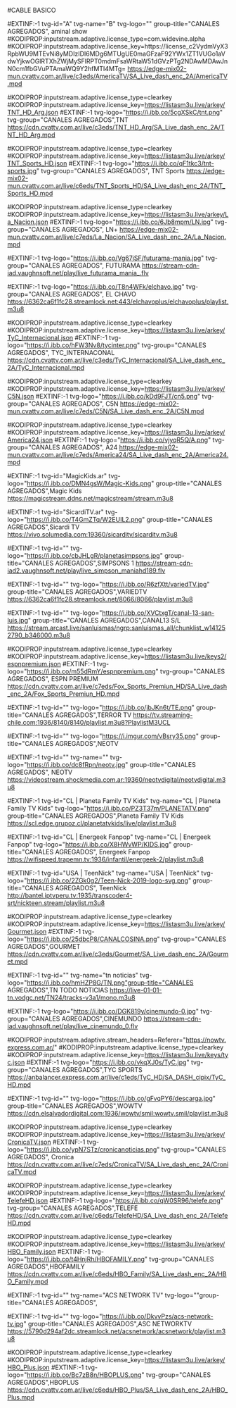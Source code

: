#CABLE BASICO 

#EXTINF:-1 tvg-id="A" tvg-name="B" tvg-logo="" group-title="CANALES AGREGADOS", aminal show
#KODIPROP:inputstream.adaptive.license_type=com.widevine.alpha
#KODIPROP:inputstream.adaptive.license_key=https://license_c2VydmVyX3RpbWU9MTEvNi8yMDIzIDI6MDg6MTUgUE0maGFzaF92YWx1ZT1VUGo1aVdwYjkwOGlRTXhZWjMySFlRPT0mdmFsaWRtaW51dGVzPTg2NDAwMDAwJnN0cm1fbGVuPTAmaWQ9Y2hfMTI4MTg=
https://edge-mix02-mun.cvattv.com.ar/live/c3eds/AmericaTV/SA_Live_dash_enc_2A/AmericaTV.mpd

#KODIPROP:inputstream.adaptive.license_type=clearkey
#KODIPROP:inputstream.adaptive.license_key=https://listasm3u.live/arkey/TNT_HD_Arg.json
#EXTINF:-1 tvg-logo="https://i.ibb.co/5cgXSkC/tnt.png" tvg-group="CANALES AGREGADOS",TNT
https://cdn.cvattv.com.ar/live/c3eds/TNT_HD_Arg/SA_Live_dash_enc_2A/TNT_HD_Arg.mpd

#KODIPROP:inputstream.adaptive.license_type=clearkey
#KODIPROP:inputstream.adaptive.license_key=https://listasm3u.live/arkey/TNT_Sports_HD.json
#EXTINF:-1 tvg-logo="https://i.ibb.co/qF1tkc3/tnt-sports.jpg" tvg-group="CANALES AGREGADOS", TNT Sports 
https://edge-mix02-mun.cvattv.com.ar/live/c6eds/TNT_Sports_HD/SA_Live_dash_enc_2A/TNT_Sports_HD.mpd

#KODIPROP:inputstream.adaptive.license_type=clearkey
#KODIPROP:inputstream.adaptive.license_key=https://listasm3u.live/arkey/La_Nacion.json
#EXTINF:-1 tvg-logo="https://i.ibb.co/6Jb8mpm/LN.jpg" tvg-group="CANALES AGREGADOS", LN+ 
https://edge-mix02-mun.cvattv.com.ar/live/c7eds/La_Nacion/SA_Live_dash_enc_2A/La_Nacion.mpd

#EXTINF:-1 tvg-logo="https://i.ibb.co/Vg67jSF/futurama-mania.jpg" tvg-group="CANALES AGREGADOS", FUTURAMA
https://stream-cdn-iad.vaughnsoft.net/play/live_futurama_mania_.flv

#EXTINF:-1 tvg-logo="https://i.ibb.co/T8n4WFk/elchavo.jpg" tvg-group="CANALES AGREGADOS", EL CHAVO
https://6362ca6f1fc28.streamlock.net:443/elchavoplus/elchavoplus/playlist.m3u8

#KODIPROP:inputstream.adaptive.license_type=clearkey
#KODIPROP:inputstream.adaptive.license_key=https://listasm3u.live/arkey/TyC_Internacional.json
#EXTINF:-1 tvg-logo="https://i.ibb.co/hFW3Nv8/tycinter.png" tvg-group="CANALES AGREGADOS", TYC_INTERNACONAL
https://cdn.cvattv.com.ar/live/c3eds/TyC_Internacional/SA_Live_dash_enc_2A/TyC_Internacional.mpd

#KODIPROP:inputstream.adaptive.license_type=clearkey
#KODIPROP:inputstream.adaptive.license_key=https://listasm3u.live/arkey/C5N.json
#EXTINF:-1 tvg-logo="https://i.ibb.co/kDd9FJT/cn5.png" tvg-group="CANALES AGREGADOS", C5N 
https://edge-mix02-mun.cvattv.com.ar/live/c7eds/C5N/SA_Live_dash_enc_2A/C5N.mpd

#KODIPROP:inputstream.adaptive.license_type=clearkey
#KODIPROP:inputstream.adaptive.license_key=https://listasm3u.live/arkey/America24.json
#EXTINF:-1 tvg-logo="https://i.ibb.co/vjyqR5Q/A.png" tvg-group="CANALES AGREGADOS", A24 
https://edge-mix02-mun.cvattv.com.ar/live/c7eds/America24/SA_Live_dash_enc_2A/America24.mpd

#EXTINF:-1 tvg-id="MagicKids.ar" tvg-logo="https://i.ibb.co/DMN4gsW/Magic-Kids.png" group-title="CANALES AGREGADOS",Magic Kids
https://magicstream.ddns.net/magicstream/stream.m3u8

#EXTINF:-1 tvg-id="SicardiTV.ar" tvg-logo="https://i.ibb.co/T4GmZTq/W2EUIL2.png" group-title="CANALES AGREGADOS",Sicardi TV
https://vivo.solumedia.com:19360/sicarditv/sicarditv.m3u8

#EXTINF:-1 tvg-id="" tvg-logo="https://i.ibb.co/cbJHLgR/planetasimpsons.jpg" group-title="CANALES AGREGADOS",SIMPSONS 1
https://stream-cdn-iad2.vaughnsoft.net/play/live_simpson_maniahd189.flv

#EXTINF:-1 tvg-id="" tvg-logo="https://i.ibb.co/R6zfXtt/variedTV.jpg" group-title="CANALES AGREGADOS",VARIEDTV
https://6362ca6f1fc28.streamlock.net/8066/8066/playlist.m3u8

#EXTINF:-1 tvg-id="" tvg-logo="https://i.ibb.co/XVCtxgT/canal-13-san-luis.jpg" group-title="CANALES AGREGADOS",CANAL13 S/L
https://stream.arcast.live/sanluismas/ngrp:sanluismas_all/chunklist_w141252790_b346000.m3u8

#KODIPROP:inputstream.adaptive.license_type=clearkey
#KODIPROP:inputstream.adaptive.license_key=https://listasm3u.live/keys2/espnpremium.json
#EXTINF:-1 tvg-logo="https://i.ibb.co/m55dRmY/espnpremium.png" tvg-group="CANALES AGREGADOS", ESPN PREMIUM
https://cdn.cvattv.com.ar/live/c7eds/Fox_Sports_Premiun_HD/SA_Live_dash_enc_2A/Fox_Sports_Premiun_HD.mpd

#EXTINF:-1 tvg-id="" tvg-logo="https://i.ibb.co/jbJKn6t/TE.png" group-title="CANALES AGREGADOS",TERROR TV
https://tv.streaming-chile.com:1936/8140/8140/playlist.m3u8?PlaylistM3UCL

#EXTINF:-1 tvg-id="" tvg-logo="https://i.imgur.com/vBsry35.png" group-title="CANALES AGREGADOS",NEOTV

#EXTINF:-1 tvg-id="" tvg-name="" tvg-logo="https://i.ibb.co/dc8fRpn/neotv.jpg" group-title="CANALES AGREGADOS", NEOTV
https://videostream.shockmedia.com.ar:19360/neotvdigital/neotvdigital.m3u8

#EXTINF:-1 tvg-id="CL | Planeta Family TV Kids" tvg-name="CL | Planeta Family TV Kids" tvg-logo="https://i.ibb.co/PZ3T37m/PLANETATV.png" group-title="CANALES AGREGADOS",Planeta Family TV Kids
https://scl.edge.grupoz.cl/planetatvkids/live/playlist.m3u8

#EXTINF:-1 tvg-id="CL | Energeek Fanpop" tvg-name="CL | Energeek Fanpop" tvg-logo="https://i.ibb.co/X8HWvWP/KIDS.jpg" group-title="CANALES AGREGADOS", Energeek Fanpop
https://wifispeed.trapemn.tv:1936/infantil/energeek-2/playlist.m3u8

#EXTINF:-1 tvg-id="USA | TeenNick" tvg-name="USA | TeenNick" tvg-logo="https://i.ibb.co/2ZGk0g2/Teen-Nick-2019-logo-svg.png" group-title="CANALES AGREGADOS", TeenNick
http://bantel.iptvperu.tv:1935/transcoder4-srt/nickteen.stream/playlist.m3u8

#KODIPROP:inputstream.adaptive.license_type=clearkey
#KODIPROP:inputstream.adaptive.license_key=https://listasm3u.live/arkey/Gourmet.json
#EXTINF:-1 tvg-logo="https://i.ibb.co/25dbcP8/CANALCOSINA.png" tvg-group="CANALES AGREGADOS",GOURMET
https://cdn.cvattv.com.ar/live/c3eds/Gourmet/SA_Live_dash_enc_2A/Gourmet.mpd

#EXTINF:-1 tvg-id="" tvg-name="tn noticias" tvg-logo="https://i.ibb.co/hmHZP8G/TN.png"group-title="CANALES AGREGADOS",TN TODO NOTICIAS
https://live-01-01-tn.vodgc.net/TN24/tracks-v3a1/mono.m3u8

#EXTINF:-1 tvg-logo="https://i.ibb.co/DGK819y/cinemundo-0.jpg" tvg-group="CANALES AGREGADOS",CINEMUNDO
https://stream-cdn-iad.vaughnsoft.net/play/live_cinemundo_0.flv

#KODIPROP:inputstream.adaptive.stream_headers=Referer="https://nowtv.express.com.ar/"
#KODIPROP:inputstream.adaptive.license_type=clearkey
#KODIPROP:inputstream.adaptive.license_key=https://listasm3u.live/keys/tyc.json
#EXTINF:-1 tvg-logo="https://i.ibb.co/vkqXJ0s/TyC.jpg" tvg-group="CANALES AGREGADOS",TYC SPORTS
https://anbalancer.express.com.ar/live/c1eds/TyC_HD/SA_DASH_cipix/TyC_HD.mpd

#EXTINF:-1 tvg-id="" tvg-logo="https://i.ibb.co/gFvqPY6/descarga.jpg" group-title="CANALES AGREGADOS",WOWTV
https://cdn.elsalvadordigital.com:1936/wowtv/smil:wowtv.smil/playlist.m3u8

#KODIPROP:inputstream.adaptive.license_type=clearkey
#KODIPROP:inputstream.adaptive.license_key=https://listasm3u.live/arkey/CronicaTV.json
#EXTINF:-1 tvg-logo="https://i.ibb.co/ypN7STz/cronicanoticias.png" tvg-group="CANALES AGREGADOS", Cronica 
https://cdn.cvattv.com.ar/live/c7eds/CronicaTV/SA_Live_dash_enc_2A/CronicaTV.mpd

#KODIPROP:inputstream.adaptive.license_type=clearkey
#KODIPROP:inputstream.adaptive.license_key=https://listasm3u.live/arkey/TelefeHD.json
#EXTINF:-1 tvg-logo="https://i.ibb.co/qW0SR96/telefe.png" tvg-group="CANALES AGREGADOS",TELEFE
https://cdn.cvattv.com.ar/live/c6eds/TelefeHD/SA_Live_dash_enc_2A/TelefeHD.mpd

#KODIPROP:inputstream.adaptive.license_type=clearkey
#KODIPROP:inputstream.adaptive.license_key=https://listasm3u.live/arkey/HBO_Family.json
#EXTINF:-1 tvg-logo="https://i.ibb.co/t4HnjRh/HBOFAMILY.png" tvg-group="CANALES AGREGADOS",HBOFAMILY
https://cdn.cvattv.com.ar/live/c6eds/HBO_Family/SA_Live_dash_enc_2A/HBO_Family.mpd

#EXTINF:-1 tvg-id="" tvg-name="ACS NETWORK TV" tvg-logo=""group-title="CANALES AGREGADOS",

#EXTINF:-1 tvg-id="" tvg-logo="https://i.ibb.co/DkvvPzs/acs-network-tv.jpg" group-title="CANALES AGREGADOS",ASC NETWORKTV
https://5790d294af2dc.streamlock.net/acsnetwork/acsnetwork/playlist.m3u8

#KODIPROP:inputstream.adaptive.license_type=clearkey
#KODIPROP:inputstream.adaptive.license_key=https://listasm3u.live/arkey/HBO_Plus.json
#EXTINF:-1 tvg-logo="https://i.ibb.co/Bc7zB8n/HBOPLUS.png" tvg-group="CANALES AGREGADOS",HBOPLUS
https://cdn.cvattv.com.ar/live/c6eds/HBO_Plus/SA_Live_dash_enc_2A/HBO_Plus.mpd



